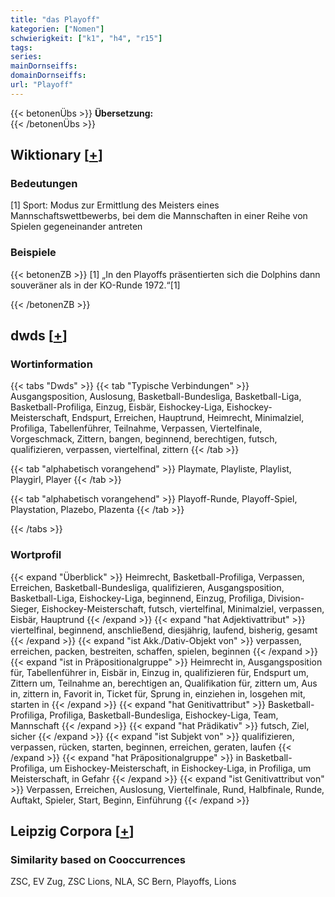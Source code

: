 ```yaml
---
title: "das Playoff"
kategorien: ["Nomen"]
schwierigkeit: ["k1", "h4", "r15"]
tags:
series:
mainDornseiffs:
domainDornseiffs:
url: "Playoff"
---
```


{{< betonenÜbs >}}
**Übersetzung:**  
{{< /betonenÜbs >}}

## Wiktionary [[+](https://de.wiktionary.org/wiki/Playoff)]

### Bedeutungen
[1] Sport: Modus zur Ermittlung des Meisters eines Mannschaftswettbewerbs, bei dem die Mannschaften in einer Reihe von Spielen gegeneinander antreten  

### Beispiele
{{< betonenZB >}}
[1] „In den Playoffs präsentierten sich die Dolphins dann souveräner als in der KO-Runde 1972.“[1]  

{{< /betonenZB >}}


## dwds [[+](https://www.dwds.de/wb/Playoff)]

### Wortinformation
{{< tabs "Dwds" >}}
{{< tab "Typische Verbindungen" >}}
Ausgangsposition, Auslosung, Basketball-Bundesliga, Basketball-Liga, Basketball-Profiliga, Einzug, Eisbär, Eishockey-Liga, Eishockey-Meisterschaft, Endspurt, Erreichen, Hauptrund, Heimrecht, Minimalziel, Profiliga, Tabellenführer, Teilnahme, Verpassen, Viertelfinale, Vorgeschmack, Zittern, bangen, beginnend, berechtigen, futsch, qualifizieren, verpassen, viertelfinal, zittern
{{< /tab >}}

{{< tab "alphabetisch vorangehend" >}}
Playmate, Playliste, Playlist, Playgirl, Player
{{< /tab >}}

{{< tab "alphabetisch vorangehend" >}}
Playoff-Runde, Playoff-Spiel, Playstation, Plazebo, Plazenta
{{< /tab >}}

{{< /tabs >}}

### Wortprofil
{{< expand "Überblick" >}} Heimrecht, Basketball-Profiliga, Verpassen, Erreichen, Basketball-Bundesliga, qualifizieren, Ausgangsposition, Basketball-Liga, Eishockey-Liga, beginnend, Einzug, Profiliga, Division-Sieger, Eishockey-Meisterschaft, futsch, viertelfinal, Minimalziel, verpassen, Eisbär, Hauptrund {{< /expand >}}
{{< expand "hat Adjektivattribut" >}} viertelfinal, beginnend, anschließend, diesjährig, laufend, bisherig, gesamt {{< /expand >}}
{{< expand "ist Akk./Dativ-Objekt von" >}} verpassen, erreichen, packen, bestreiten, schaffen, spielen, beginnen {{< /expand >}}
{{< expand "ist in Präpositionalgruppe" >}} Heimrecht in, Ausgangsposition für, Tabellenführer in, Eisbär in, Einzug in, qualifizieren für, Endspurt um, Zittern um, Teilnahme an, berechtigen an, Qualifikation für, zittern um, Aus in, zittern in, Favorit in, Ticket für, Sprung in, einziehen in, losgehen mit, starten in {{< /expand >}}
{{< expand "hat Genitivattribut" >}} Basketball-Profiliga, Profiliga, Basketball-Bundesliga, Eishockey-Liga, Team, Mannschaft {{< /expand >}}
{{< expand "hat Prädikativ" >}} futsch, Ziel, sicher {{< /expand >}}
{{< expand "ist Subjekt von" >}} qualifizieren, verpassen, rücken, starten, beginnen, erreichen, geraten, laufen {{< /expand >}}
{{< expand "hat Präpositionalgruppe" >}} in Basketball-Profiliga, um Eishockey-Meisterschaft, in Eishockey-Liga, in Profiliga, um Meisterschaft, in Gefahr {{< /expand >}}
{{< expand "ist Genitivattribut von" >}} Verpassen, Erreichen, Auslosung, Viertelfinale, Rund, Halbfinale, Runde, Auftakt, Spieler, Start, Beginn, Einführung {{< /expand >}}

## Leipzig Corpora [[+](https://corpora.uni-leipzig.de/en/res?word=Playoff&corpusId=deu_newscrawl-public_2018)]


### Similarity based on Cooccurrences
ZSC, EV Zug, ZSC Lions, NLA, SC Bern, Playoffs, Lions

